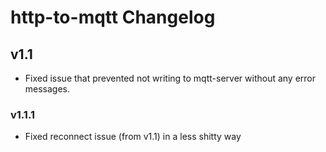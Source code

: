 # http-to-mqtt Changelog

## v1.1

* Fixed issue that prevented not writing to mqtt-server without any error messages.

### v1.1.1

* Fixed reconnect issue (from v1.1) in a less shitty way